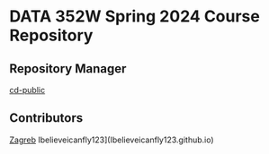 # DATA 352W Spring 2024 Course Repository 
## Repository Manager
[cd-public](https://cd-public.github.io/)
## Contributors
[Zagreb](https://zagreb-ethf23.github.io/)
Ibelieveicanfly123](Ibelieveicanfly123.github.io)
